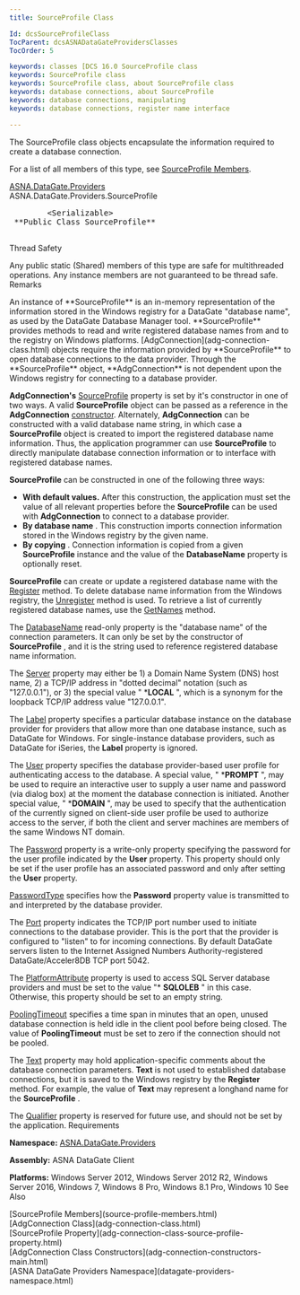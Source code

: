 ```yaml
---
title: SourceProfile Class

Id: dcsSourceProfileClass
TocParent: dcsASNADataGateProvidersClasses
TocOrder: 5

keywords: classes [DCS 16.0 SourceProfile class
keywords: SourceProfile class
keywords: SourceProfile class, about SourceProfile class
keywords: database connections, about SourceProfile
keywords: database connections, manipulating
keywords: database connections, register name interface

---
```


The <span>SourceProfile</span> class objects encapsulate the information required to create a database connection.

For a list of all members of this type, see [SourceProfile Members](source-profile-members.html).

[ASNA.DataGate.Providers](datagate-providers-namespace.html) <br /> ASNA.DataGate.Providers.<span>SourceProfile</span>
<pre class="syntax" >
        <span>&lt;Serializable&gt;</span>
 **Public Class SourceProfile** 
      </pre>

Thread Safety

Any public static (Shared) members of this type are safe for multithreaded operations. Any instance members are not guaranteed to be thread safe.
Remarks

<p>An instance of **SourceProfile** is an in-memory representation of the information stored in the Windows registry for a DataGate "database name", as used by the DataGate Database Manager tool. **SourceProfile** provides methods to read and write registered database names from and to the registry on Windows platforms. [AdgConnection](adg-connection-class.html) objects require the information provided by **SourceProfile** to open database connections to the data provider. Through the **SourceProfile** object, **AdgConnection** is not dependent upon the Windows registry for connecting to a database provider.

**AdgConnection's** [ SourceProfile](adg-connection-class-source-profile-property.html) property is set by it's constructor in one of two ways. A valid **SourceProfile** object can be passed as a reference in the **AdgConnection** [constructor](adg-connection-constructors-main.html). Alternately, **AdgConnection** can be constructed with a valid database name string, in which case a **SourceProfile** object is created to import the registered database name information. Thus, the application programmer can use **SourceProfile** to directly manipulate database connection information or to interface with registered database names.

**SourceProfile** can be constructed in one of the following three ways:

- **With default values.**   After this construction, the 
					application must set the value of all relevant properties before the **SourceProfile** 
					can be used with **AdgConnection** 
				to connect to a database provider.
- **By database name** .  This construction imports 
				connection information stored in the Windows registry by the given name.
- **By copying** .  Connection information is copied from a 
					given **SourceProfile**  instance and the value of the **DatabaseName** 
					property is optionally reset.

**SourceProfile** can create or update a registered database name with the [Register](source-profile-class-register-method.html) method. To delete database name information from the Windows registry, the [ Unregister](source-profile-class-unregister-method.html) method is used. To retrieve a list of currently registered database names, use the [ GetNames](source-profile-class-get-names-method.html) method.

The [DatabaseName](source-profile-class-database-name-property.html) read-only property is the "database name" of the connection parameters. It can only be set by the constructor of **SourceProfile** , and it is the string used to reference registered database name information.

The [Server](source-profile-class-server-property.html) property may either be 1) a Domain Name System (DNS) host name, 2) a TCP/IP address in "dotted decimal" notation (such as "127.0.0.1"), or 3) the special value " ***LOCAL** ", which is a synonym for the loopback TCP/IP address value "127.0.0.1".

The [Label](source-profile-class-label-property.html) property specifies a particular database instance on the database provider for providers that allow more than one database instance, such as DataGate for Windows. For single-instance database providers, such as DataGate for iSeries, the **Label** property is ignored.

The [User](source-profile-class-user-property.html) property specifies the database provider-based user profile for authenticating access to the database. A special value, " ***PROMPT** ", may be used to require an interactive user to supply a user name and password (via dialog box) at the moment the database connection is initiated. Another special value, " ***DOMAIN** ", may be used to specify that the authentication of the currently signed on client-side user profile be used to authorize access to the server, if both the client and server machines are members of the same Windows NT domain.

The [Password](source-profile-class-password-property.html) property is a write-only property specifying the password for the user profile indicated by the **User** property. This property should only be set if the user profile has an associated password and only after setting the **User** property.

[PasswordType](source-profile-class-password-type-property.html) specifies how the **Password** property value is transmitted to and interpreted by the database provider.

The [Port](source-profile-class-port-property.html) property indicates the TCP/IP port number used to initiate connections to the database provider. This is the port that the provider is configured to "listen" to for incoming connections. By default DataGate servers listen to the Internet Assigned Numbers Authority-registered DataGate/Acceler8DB TCP port 5042.

The [PlatformAttribute](source-profile-class-platform-attribute-property.html) property is used to access SQL Server database providers and must be set to the value "* **SQLOLEB** " in this case. Otherwise, this property should be set to an empty string.

[PoolingTimeout](source-profile-class-pooling-timeout-property.html) specifies a time span in minutes that an open, unused database connection is held idle in the client pool before being closed. The value of **PoolingTimeout** must be set to zero if the connection should not be pooled.

The [Text](source-profile-class-text-property.html) property may hold application-specific comments about the database connection parameters. **Text** is not used to established database connections, but it is saved to the Windows registry by the **Register** method. For example, the value of **Text** may represent a longhand name for the **SourceProfile** .

The [Qualifier](source-profile-class-qualifier-property.html) property is reserved for future use, and should not be set by the application. 
Requirements

**Namespace:** [ ASNA.DataGate.Providers](datagate-providers-namespace.html) 

**Assembly:** ASNA DataGate Client

**Platforms:** Windows Server 2012, Windows Server 2012 R2, Windows Server 2016, Windows 7, Windows 8 Pro, Windows 8.1 Pro, Windows 10
See Also

<dl />
      [SourceProfile Members](source-profile-members.html)
      <br />
      [AdgConnection Class](adg-connection-class.html)
      <br />
      [SourceProfile Property](adg-connection-class-source-profile-property.html)
      <br />
      [AdgConnection Class Constructors](adg-connection-constructors-main.html)
      <br />
      [ASNA DataGate Providers Namespace](datagate-providers-namespace.html)

